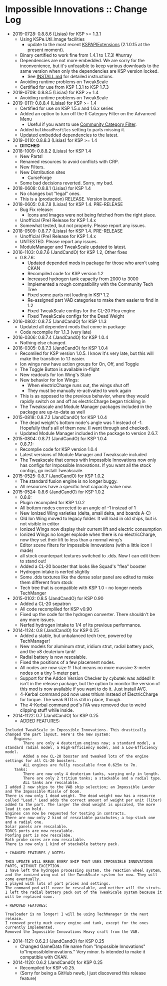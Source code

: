 # Impossible Innovations :: Change Log

* 2019-0728: 0.8.8.6 (Lisias) for KSP >= 1.3.1
	+ Using KSPe.Util.Image facilities
		- update to the most recent [KSPAPIExtensions](https://github.com/net-lisias-ksp/KSPAPIExtensions/releases) (2.1.0.15 at the present moment). 
	+ Binary certified to work fine from 1.4.1 to 1.7.3! #hurray
	+ Dependencies are not more embedded. We are sorry for the inconvenience, but it's unfeasible to keep various downloads to the same version when only the dependencies are KSP version locked.
		- See [INSTALL.md](https://github.com/net-lisias-ksp/ImpossibleInnovations/blob/master/INSTALL.md) for detailed instructions.
	+ Avoiding runtime problems on TweakScale
	+ Certified for use from KSP 1.3.1 to KSP 1.7.3
* 2019-0709: 0.8.8.5 (Lisias) for KSP >= 1.4
	+ Avoiding runtime problems on TweakScale
* 2019-0111: 0.8.8.4 (Lisias) for KSP >= 1.4
	+ Certified for use on KSP 1.5.x and 1.6.x series
	+ Added an option to turn off the II Category Filter on the Advanced Menu
		- Useful if you want to use [Community Category Filter](https://forum.kerbalspaceprogram.com/index.php?/topic/149840-discussion-community-category-kit/).
	+ Added `bulkheadProfiles` setting to parts missing it.
	+ Updated embedded dependencies to the latest.
* 2019-0110: 0.8.8.3 (Lisias) for KSP >= 1.4
	+ **DITCHED**
* 2018-1009: 0.8.8.2 (Lisias) for KSP 1.4
	+ New Parts!
	+ Renamed resources to avoid conflicts with CRP.
	+ New Filters.
	+ New Distribution sites
		- CurseForge
	+ Some bad decisions reverted. Sorry, my bad.
* 2018-0608: 0.8.8.1 (Lisias) for KSP 1.4
	+ No changes but "legal" ones.
	+ This is a (production) RELEASE. Version bumped.
* 2018-0605: 0.8.7.8 (Lisias) for KSP 1.4. PRE-RELEASE
	+ Bug Fix release:
		- Icons and Images were not being fetched from the right place.
	+ Unofficial (Pre) Release for KSP 1.4.x
	+ Somewhat tested, but not properly. Please report any issues.
* 2018-0509: 0.8.7.7 (Lisias) for KSP 1.4. PRE-RELEASE
	+ Unofficial (Pre) Release for KSP 1.4.x
	+ UNTESTED. Please report any issues.
	+ ModuleManager and TweakScale updated to latest.
* 2016-1103: 0.8.7.6 (JandCandO) for KSP 1.2, Other fixes
	+ 0.8.7.6:
		- Updated depended mods in package for those who aren't using CKAN
		- Recompiled code for KSP version 1.2
		- Increased hydrogen tank capacity from 2000 to 3000
		- Implemented a rough compatibility with the Community Tech Tree
		- Fixed some parts not loading in KSP 1.2
		- Re-assigned part VAB categories to make them easier to find in 1.2
		- Fixed TweakScale configs for the CL-20 Flea engine
		- Fixed TweakScale configs for the Dead Weight
* 2016-0802: 0.8.7.5 (JandCandO) for KSP 1.1.3
	+ Updated all dependent mods that come in package
	+ Code recompile for 1.1.3 (very late)
* 2016-0306: 0.8.7.4 (JandCandO) for KSP 1.0.4
	+ Nothing else changed.
* 2016-0305: 0.8.7.3 (JandCandO) for KSP 1.0.4
	+ Recomiled for KSP version 1.0.5. I know it's very late, but this will make the transition to 1.1 easier.
	+ Ion wings now have action groups for On, Off, and Toggle
	+ The Toggle Button is available in-flight
	+ New readouts for Ion Wing's State
	+ New behavior for Ion Wings:
		- When electricCharge runs out, the wings shut off
		- They must be manually re-activated to work again
	+ This is as opposed to the previous behavior, where they would rapidly switch on and off as electricCharge began trickling in
	+ The Tweakscale and Module Manager packages included in the package are up-to-date as well
* 2015-0818: 0.8.7.2 (JandCandO) for KSP 1.0.4
	+ The dead weight's bottom node's angle was 1 instead of -1. Hopefully that's all of them now. (I went through and checked).
	+ Updated Module Manager included in the package to version 2.6.7.
* 2015-0804: 0.8.7.1 (JandCandO) for KSP 1.0.4
	+ 0.8.7.1:
	+ Recomplie code for KSP version 1.0.4
	+ Latest versions of Module Manager and Tweakscale included
	+ The Tweakscale that comes with Impossible Innovations now only has configs for Impossible Innovations. If you want all the stock configs, go install Tweakscale.
* 2015-0525: 0.8.7 (JandCandO) for KSP 1.0.2
	+ The standard fusion engine is no longer buggy.
	+ All resources have a specific heat capacity value now.
* 2015-0524: 0.8.6 (JandCandO) for KSP 1.0.2
	+ 0.8.6:
	+ Plugin recompiled for KSP 1.0.2
	+ All bottom nodes corrected to an angle of -1 instead of 1
	+ New Ionized Wing varieties (delta, small delta, and boards A-C)
	+ Old Ion Wing moved to legacy folder. It will load in old ships, but is not visible in editor
	+ Ionized Wings now display their current lift and electric consumption
	+ Ionized Wings no longer explode when there is no electricCharge, now they set their lift to less than a normal wing's
	+ Editor scene filters for Impossible Innovations (with a little icon I made)
	+ all stock counterpart textures switched to .dds. Now I can edit them to stand out!
	+ Added a CL-20 booster that looks like Squad's "flea" booster
	+ Hydrogen intake is nerfed slightly
	+ Some .dds textures like the dense solar panel are edited to make them different from stock
	+ Tech tree that is compatible with KSP 1.0 - no longer needs TechManger
* 2015-0102: 0.8.5 (JandCandO) for KSP 0.90
	+ Added a CL-20 sepatron
	+ All code recompliled for KSP v0.90
	+ Fixed up the code for the hydrogen converter. There shouldn't be any more issues.
	+ Nerfed hydrogen intake to 1/4 of its previous performance.
* 2014-1124: 0.8 (JandCandO) for KSP 0.25
	+ Added a stable, but unbalanced tech tree, powered by TechManager!
	+ New models for aluminum strut, iridium strut, radial battery pack, and the x8 deuterium tank!
	+ Radial battery is now rescalable.
	+ Fixed the positions of a few placement nodes.
	+ All nodes are now size 1! That means no more massive 3-meter nodes on a tiny 1-meter part.
	+ Support for the Addon Version Checker by cybutek was added! It isn't in the release package, but the option to monitor the version of this mod is now available if you want to do it. Just install AVC.
	+ 4-Kerbal command pod now uses tritium instead of ElectricCharge for torque. The weak RTG is still in place, though.
	+ The 4-Kerbal command pod's IVA was removed due to weird clipping stuff while inside.
* 2014-1122: 0.7 (JandCandO) for KSP 0.25
	+ ADDED FEATURES:
```
Included TweakScale in Impossible Innovations. This drastically changed the part layout. Here's the new system:
    Engines:
        There are only 4 deuterium engines now; a standard model, a standard radial model, a High-Efficiency model, and a Low-Efficiency model.
        Added a new CL-20 booster and tweaked lots of the engine settings for all CL-20 boosters.
        ALL engines are fully rescalable from 0.625m to 7m.
    Tanks:
        There are now only 4 deuterium tanks, varying only in length.
        There are only 2 tritium tanks; a stackable and a radial type.
        ALL tanks are rescalable.
I added 2 new ships to the VAB ship selection; an Impossible Lander and The Impossible Missle of Doom.
There is now only 1 dead weight. The dead weight now has a resource called "Lead." Lead adds the correct amount of weight per unit (liter) added to the part. The larger the dead weight is upscaled, the more lead it can hold.
Engines can now be requested for testing in contracts.
There are now only 2 kind of rescalable parachutes; a top-stack one and a radial one.
Solar panels are rescalable.
TDRCS ports are now rescalable.
Poofing part is now rescalabe.
Both probe cores are now rescalable.
There is now only 1 kind of stackable battery pack.
```
	+ CHANGED FEATURES / NOTES:
```
THIS UPDATE WILL BREAK EVERY SHIP THAT USES IMPOSSIBLE INNOVATIONS PARTS, WITHOUT EXCEPTION.
I have left the hydrogen processing system, the reaction wheel system, and the ionized wing out of the TweakScale system for now. They will come eventually.
I played with lots of part prices and settings.
The command pod will never be rescalable, and neither will the struts.
I left the radial battery pack out of the TweakScale system because it will be replaced soon.
```
	+ REMOVED FEATURES:
```
Treeloader is no longer! I will be using TechManager in the next release.
I removed pretty much every engine and tank, except for the ones currently implemented.
Removed the Impossible Innovations Heavy craft from the VAB.
```
* 2014-1121: 0.6.2.1 (JandCandO) for KSP 0.25
	+ Changed GameData file name from "Impossible Innovations" to"ImpossibleInnovations." Very minor. Is intended to make it compatible with CKAN.
* 2014-1120: 0.6.2 (JandCandO) for KSP 0.25
	+ Recompiled for KSP v0.25.
	+ (Sorry for being a GitHub newb, I just discovered this release feature)

